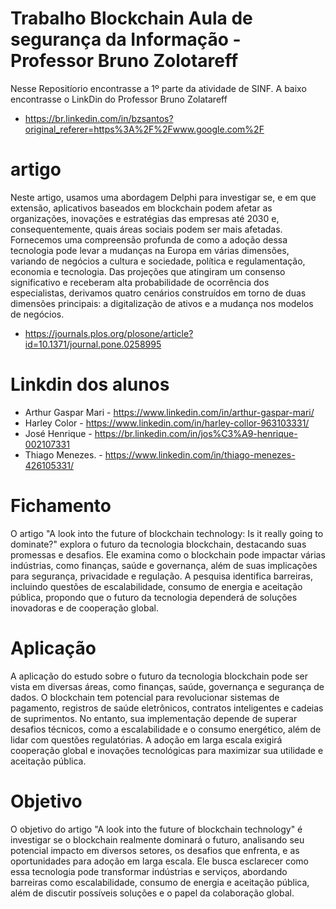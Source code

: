 # Trabalho Blockchain Aula de segurança da Informação - Professor Bruno Zolotareff
Nesse Repositíorio encontrasse a 1º parte da atividade de SINF.
A baixo encontrasse o LinkDin do Professor Bruno Zolatareff
- https://br.linkedin.com/in/bzsantos?original_referer=https%3A%2F%2Fwww.google.com%2F
# artigo
Neste artigo, usamos uma abordagem Delphi para investigar se, e em que extensão, aplicativos baseados em blockchain podem afetar as organizações, inovações e estratégias das empresas até 2030 e, consequentemente, quais áreas sociais podem ser mais afetadas. Fornecemos uma compreensão profunda de como a adoção dessa tecnologia pode levar a mudanças na Europa em várias dimensões, variando de negócios a cultura e sociedade, política e regulamentação, economia e tecnologia. Das projeções que atingiram um consenso significativo e receberam alta probabilidade de ocorrência dos especialistas, derivamos quatro cenários construídos em torno de duas dimensões principais: a digitalização de ativos e a mudança nos modelos de negócios.
- https://journals.plos.org/plosone/article?id=10.1371/journal.pone.0258995
# Linkdin dos alunos
- Arthur Gaspar Mari - https://www.linkedin.com/in/arthur-gaspar-mari/
- Harley Color - https://www.linkedin.com/in/harley-collor-963103331/
- José Henrique - https://br.linkedin.com/in/jos%C3%A9-henrique-002107331
- Thiago Menezes. - https://www.linkedin.com/in/thiago-menezes-426105331/
# Fichamento
O artigo "A look into the future of blockchain technology: Is it really going to dominate?" explora o futuro da tecnologia blockchain, destacando suas promessas e desafios. Ele examina como o blockchain pode impactar várias indústrias, como finanças, saúde e governança, além de suas implicações para segurança, privacidade e regulação. A pesquisa identifica barreiras, incluindo questões de escalabilidade, consumo de energia e aceitação pública, propondo que o futuro da tecnologia dependerá de soluções inovadoras e de cooperação global.
# Aplicação
A aplicação do estudo sobre o futuro da tecnologia blockchain pode ser vista em diversas áreas, como finanças, saúde, governança e segurança de dados. O blockchain tem potencial para revolucionar sistemas de pagamento, registros de saúde eletrônicos, contratos inteligentes e cadeias de suprimentos. No entanto, sua implementação depende de superar desafios técnicos, como a escalabilidade e o consumo energético, além de lidar com questões regulatórias. A adoção em larga escala exigirá cooperação global e inovações tecnológicas para maximizar sua utilidade e aceitação pública.
# Objetivo
O objetivo do artigo "A look into the future of blockchain technology" é investigar se o blockchain realmente dominará o futuro, analisando seu potencial impacto em diversos setores, os desafios que enfrenta, e as oportunidades para adoção em larga escala. Ele busca esclarecer como essa tecnologia pode transformar indústrias e serviços, abordando barreiras como escalabilidade, consumo de energia e aceitação pública, além de discutir possíveis soluções e o papel da colaboração global.

